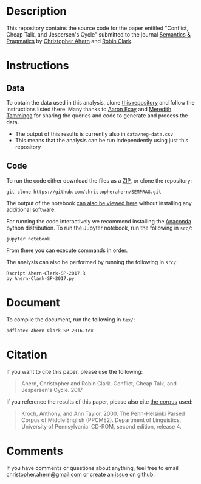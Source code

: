 # Description

This repository contains the source code for the paper entitled
"Conflict, Cheap Talk, and Jespersen's Cycle" submitted to the journal
[Semantics & Pragmatics](https://semprag.org) by [Christopher Ahern](http://christopherahern.github.io/)
 and [Robin Clark](http://www.ling.upenn.edu/~rclark/Site/Welcome.html).


# Instructions

## Data

To obtain the data used in this analysis, clone
[this repository](https://github.com/christopherahern/jespersens-cycle-middle-english.git)
and follow the instructions listed there. Many thanks to
[Aaron Ecay](http://aaronecay.com/) and
[Meredith Tamminga](http://meredithtamminga.com/) for sharing the queries and code
to generate and process the data.

* The output of this results is currently also in `data/neg-data.csv`
* This means that the analysis can be run independently using just this repository

## Code

To run the code either download the files as a [ZIP](https://github.com/christopherahern/SEMPRAG/archive/master.zip),
 or clone the repository:

    git clone https://github.com/christopherahern/SEMPRAG.git

The output of the notebook [can also be viewed here](http://nbviewer.jupyter.org/github/christopherahern/SEMPRAG/blob/master/src/Ahern-Clark-SP-2017-Appendix.ipynb) without installing any additional software.


For running the code interactively we recommend installing the [Anaconda](https://www.continuum.io/downloads)
python distribution. To run the Jupyter notebook, run the following in `src/`:

    jupyter notebook

From there you can execute commands in order.

The analysis can also be performed by running the following in `src/`:

    Rscript Ahern-Clark-SP-2017.R
    py Ahern-Clark-SP-2017.py

# Document

To compile the document, run the following in `tex/`:

    pdflatex Ahern-Clark-SP-2016.tex


# Citation

If you want to cite this paper, please use the following:

> Ahern, Christopher and Robin Clark. Conflict, Cheap Talk, and Jespersen's Cycle. 2017

If you reference the results of this paper, please also cite [the corpus](https://www.ling.upenn.edu/hist-corpora/citing-corpora.html)
 used:

> Kroch, Anthony, and Ann Taylor. 2000. The Penn-Helsinki Parsed Corpus of Middle English (PPCME2). Department of Linguistics, University of Pennsylvania. CD-ROM, second edition, release 4.


# Comments

If you have comments or questions about anything, feel free to email christopher.ahern@gmail.com
or [create an issue](https://github.com/christopherahern/SEMPRAG/issues) on github.
